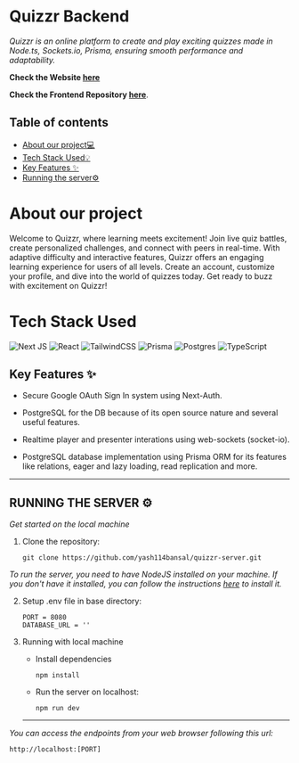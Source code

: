 # Quizzr Backend 

*Quizzr is  an online platform to create and play exciting quizzes made in Node.ts, Sockets.io, Prisma, ensuring smooth performance and adaptability.*

**Check the Website [here](https://quizzr-one.vercel.app/)**

**Check the Frontend Repository [here](https://github.com/yash114bansal/quizzr/)**.

## Table of contents

- [About our project💻](#About-our-project)
- [Tech Stack Used💡](#Tech-Stack-Used)
- [Key Features ✨](#key-features-)
- [Running the server⚙️](#running-the-server-%EF%B8%8F)

# About our project

Welcome to Quizzr, where learning meets excitement! Join live quiz battles, create personalized challenges, and connect with peers in real-time. With adaptive difficulty and interactive features, Quizzr offers an engaging learning experience for users of all levels. Create an account, customize your profile, and dive into the world of quizzes today. Get ready to buzz with excitement on Quizzr!

# Tech Stack Used

![Next JS](https://img.shields.io/badge/Next-black?style=for-the-badge&logo=next.js&logoColor=white)
![React](https://img.shields.io/badge/react-%2320232a.svg?style=for-the-badge&logo=react&logoColor=%2361DAFB)
![TailwindCSS](https://img.shields.io/badge/tailwindcss-%2338B2AC.svg?style=for-the-badge&logo=tailwind-css&logoColor=white)
![Prisma](https://img.shields.io/badge/Prisma-3982CE?style=for-the-badge&logo=Prisma&logoColor=white)
![Postgres](https://img.shields.io/badge/postgres-%23316192.svg?style=for-the-badge&logo=postgresql&logoColor=white)
![TypeScript](https://img.shields.io/badge/typescript-%23007ACC.svg?style=for-the-badge&logo=typescript&logoColor=white)

## Key Features ✨

- Secure Google OAuth Sign In system using Next-Auth.

- PostgreSQL for the DB because of its open source nature and several useful features.

- Realtime player and presenter interations using web-sockets (socket-io).

- PostgreSQL database implementation using Prisma ORM for its features like relations, eager and lazy loading, read replication and more.

---

## RUNNING THE SERVER ⚙️

*Get started on the local machine*

1. Clone the repository: 
   ```CMD
   git clone https://github.com/yash114bansal/quizzr-server.git
   ```
*To run the server, you need to have NodeJS installed on your machine. If you don't have it installed, you can follow the instructions [here](https://nodejs.org/en//) to install it.*

2. Setup .env file in base directory:
   ```
   PORT = 8080
   DATABASE_URL = ''
   ```

3. Running with local machine

   - Install dependencies

      ```CMD
      npm install
      ```
   - Run the server on localhost:
      ```CMD
      npm run dev
      ```
   ---
    
*You can access the endpoints from your web browser following this url:*
   ```url
   http://localhost:[PORT]
   ```
